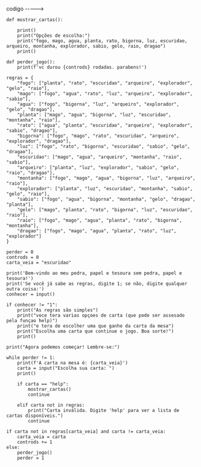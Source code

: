 codigo ----->

    def mostrar_cartas():
        
        print()
        print("Opções de escolha:")
        print("fogo, mago, agua, planta, rato, bigorna, luz, escuridao, arqueiro, montanha, explorador, sabio, gelo, raio, dragao")
        print()
    
    def perder_jogo():
        print(f'vc durou {controds} rodadas. parabens!')

    regras = {
        "fogo": ["planta", "rato", "escuridao", "arqueiro", "explorador", "gelo", "raio"],
        "mago": ["fogo", "agua", "rato", "luz", "arqueiro", "explorador", "sabio"],
        "agua": ["fogo", "bigorna", "luz", "arqueiro", "explorador", "gelo", "dragao"],
        "planta": ["mago", "agua", "bigorna", "luz", "escuridao", "montanha", "raio"],
        "rato": ["agua", "planta", "escuridao", "arqueiro", "explorador", "sabio", "dragao"],
        "bigorna": ["fogo", "mago", "rato", "escuridao", "arqueiro", "explorador", "dragao"],
        "luz": ["fogo", "rato", "bigorna", "escuridao", "sabio", "gelo", "dragao"],
        "escuridao": ["mago", "agua", "arqueiro", "montanha", "raio", "sabio"],
        "arqueiro": ["planta", "luz", "explorador", "sabio", "gelo", "raio", "dragao"],
        "montanha": ["fogo", "mago", "agua", "bigorna", "luz", "arqueiro", "raio"],
        "explorador": ["planta", "luz", "escuridao", "montanha", "sabio", "gelo", "raio"],
        "sabio": ["fogo", "agua", "bigorna", "montanha", "gelo", "dragao", "planta"],
        "gelo": ["mago", "planta", "rato", "bigorna", "luz", "escuridao", "raio"],
        "raio": ["fogo", "mago", "agua", "planta", "rato", "bigorna", "montanha"],
        "dragao": ["fogo", "mago", "agua", "planta", "rato", "luz", "explorador"]
    }

    perder = 0
    controds = 0
    carta_veia = "escuridao"

    print('Bem-vindo ao meu pedra, papel e tesoura sem pedra, papel e tesoura!')
    print('Se você já sabe as regras, digite 1; se não, digite qualquer outra coisa:')
    conhecer = input()

    if conhecer != "1":
        print("As regras são simples")
        print("voce tera varias opçoes de carta (que pode ser assesado pela funçao help)")
        print("e tera de escolher uma que ganhe da carta da mesa")
        print("Escolha uma carta que continue o jogo. Boa sorte!")
        print()

    print("Agora podemos começar! Lembre-se:")
    
    while perder != 1:
        print(f'A carta na mesa é: {carta_veia}')
        carta = input("Escolha sua carta: ")
        print()

        if carta == "help":
            mostrar_cartas()
            continue

        elif carta not in regras:
            print("Carta inválida. Digite 'help' para ver a lista de cartas disponíveis.")
            continue
    
    if carta not in regras[carta_veia] and carta != carta_veia:
        carta_veia = carta
        controds += 1
    else:
        perder_jogo()
        perder = 1
